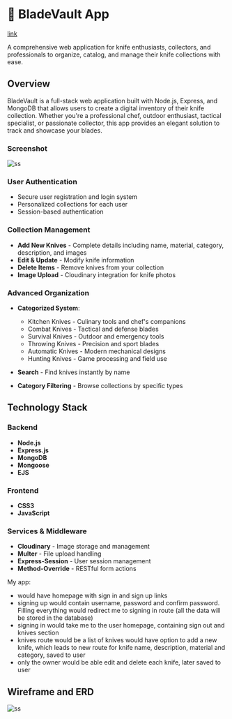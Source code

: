 # 🔪 BladeVault App

[link](https://bladevault-app-893aefd55f3f.herokuapp.com/)

A comprehensive web application for knife enthusiasts, collectors, and professionals to organize, catalog, and manage their knife collections with ease.

## Overview

BladeVault is a full-stack web application built with Node.js, Express, and MongoDB that allows users to create a digital inventory of their knife collection. Whether you're a professional chef, outdoor enthusiast, tactical specialist, or passionate collector, this app provides an elegant solution to track and showcase your blades.

### Screenshot

![ss](https://i.imgur.com/O4WCBmX.jpeg)


### User Authentication
- Secure user registration and login system
- Personalized collections for each user
- Session-based authentication

### Collection Management
- **Add New Knives** - Complete details including name, material, category, description, and images
- **Edit & Update** - Modify knife information
- **Delete Items** - Remove knives from your collection 
- **Image Upload** - Cloudinary integration for knife photos

### Advanced Organization
- **Categorized System**:
  - Kitchen Knives - Culinary tools and chef's companions
  - Combat Knives - Tactical and defense blades
  - Survival Knives - Outdoor and emergency tools
  - Throwing Knives - Precision and sport blades
  - Automatic Knives - Modern mechanical designs
  - Hunting Knives - Game processing and field use

- **Search** - Find knives instantly by name
- **Category Filtering** - Browse collections by specific types




## Technology Stack

### Backend
- **Node.js** 
- **Express.js** 
- **MongoDB** 
- **Mongoose** 
- **EJS** 

### Frontend
- **CSS3** 
- **JavaScript** 

### Services & Middleware
- **Cloudinary** - Image storage and management
- **Multer** - File upload handling
- **Express-Session** - User session management
- **Method-Override** - RESTful form actions










My app:
- would have homepage with sign in and sign up links
- signing up would contain username, password and confirm password. Filling everything would redirect me to signing in route (all the data will be stored in the database)
- signing in would take me to the user homepage, containing sign out and knives section
- knives route would be a list of knives
 would have option to add a new knife, which leads to new route for knife name, description, material and category, saved to user
- only the owner would be able edit and delete each knife, later saved to user

## Wireframe and ERD 


![ss](https://i.imgur.com/sOIPymC.png)
